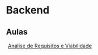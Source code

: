 # Backend

## Aulas

<a href="/backend/1_analise_requisitos_viabilidade" class="btn btn-info" style="width: 100%; margin: 5px;">Análise de Requisitos e Viabilidade</a>
